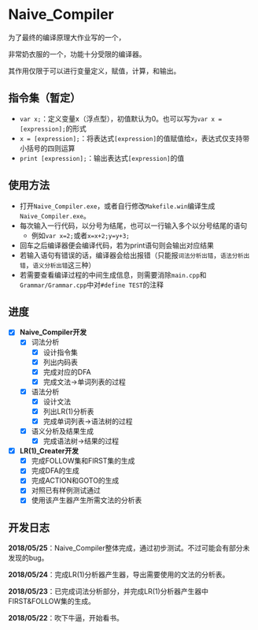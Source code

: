 # Naive_Compiler

为了最终的编译原理大作业写的一个，

非常奶衣服的一个，功能十分受限的编译器。

其作用仅限于可以进行变量定义，赋值，计算，和输出。

## 指令集（暂定）

+ ``var x;``：定义变量x（浮点型），初值默认为0。也可以写为``var x = [expression];``的形式
+ ``x = [expression];``：将表达式``[expression]``的值赋值给``x``，表达式仅支持带小括号的四则运算
+ ``print [expression];``：输出表达式``[expression]``的值

## 使用方法

+ 打开``Naive_Compiler.exe``，或者自行修改``Makefile.win``编译生成``Naive_Compiler.exe``。
+ 每次输入一行代码，以分号为结尾，也可以一行输入多个以分号结尾的语句
    - 例如``var x=2;``或者``x=x+2;y=y+3;``
+ 回车之后编译器便会编译代码，若为print语句则会输出对应结果
+ 若输入语句有错误的话，编译器会给出报错（只能报``词法分析出错``，``语法分析出错``，``语义分析出错``这三种）
+ 若需要查看编译过程的中间生成信息，则需要消除``main.cpp``和``Grammar/Grammar.cpp``中对``#define TEST``的注释


## 进度

- [x] **Naive_Compiler开发**
    - [x] 词法分析
	    - [x] 设计指令集
		- [x] 列出内码表
		- [x] 完成对应的DFA
		- [x] 完成文法→单词列表的过程
	- [x] 语法分析
	    - [x] 设计文法
		- [x] 列出LR(1)分析表
		- [x] 完成单词列表→语法树的过程
	- [x] 语义分析及结果生成
	    - [x] 完成语法树→结果的过程

- [x] **LR(1)_Creater开发**
    - [x] 完成FOLLOW集和FIRST集的生成
	- [x] 完成DFA的生成
	- [x] 完成ACTION和GOTO的生成
	- [x] 对照已有样例测试通过
	- [x] 使用该产生器产生所需文法的分析表

## 开发日志

**2018/05/25**：Naive_Compiler整体完成，通过初步测试。不过可能会有部分未发现的bug。

**2018/05/24**：完成LR(1)分析器产生器，导出需要使用的文法的分析表。

**2018/05/23**：已完成词法分析部分，并完成LR(1)分析器产生器中FIRST&FOLLOW集的生成。

**2018/05/22**：吹下牛逼，开始看书。

